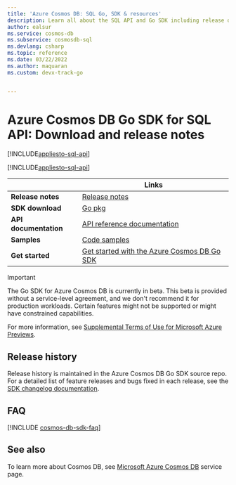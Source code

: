 ```yaml
---
title: 'Azure Cosmos DB: SQL Go, SDK & resources'
description: Learn all about the SQL API and Go SDK including release dates, retirement dates, and changes made between each version of the Azure Cosmos DB Go SDK.
author: ealsur
ms.service: cosmos-db
ms.subservice: cosmosdb-sql
ms.devlang: csharp
ms.topic: reference
ms.date: 03/22/2022
ms.author: maquaran
ms.custom: devx-track-go


---
```

# Azure Cosmos DB Go SDK for SQL API: Download and release notes

[!INCLUDE[appliesto-sql-api](../includes/appliesto-sql-api.md)]

[!INCLUDE[appliesto-sql-api](../includes/cosmos-db-sdk-list.md)]

| | Links |
|---|---|
|**Release notes**|[Release notes](https://github.com/Azure/azure-sdk-for-go/blob/main/sdk/data/azcosmos/CHANGELOG.md)|
|**SDK download**|[Go pkg](https://pkg.go.dev/github.com/Azure/azure-sdk-for-go/sdk/data/azcosmos)|
|**API documentation**|[API reference documentation](https://pkg.go.dev/github.com/Azure/azure-sdk-for-go/sdk/data/azcosmos#pkg-types)|
|**Samples**|[Code samples](https://pkg.go.dev/github.com/Azure/azure-sdk-for-go/sdk/data/azcosmos#pkg-overview)|
|**Get started**|[Get started with the Azure Cosmos DB Go SDK](create-sql-api-go.md)|

> [!IMPORTANT]
> The Go SDK for Azure Cosmos DB is currently in beta. This beta is provided without a service-level agreement, and we don't recommend it for production workloads. Certain features might not be supported or might have constrained capabilities.
>
> For more information, see [Supplemental Terms of Use for Microsoft Azure Previews](https://azure.microsoft.com/support/legal/preview-supplemental-terms/).

## Release history

Release history is maintained in the Azure Cosmos DB Go SDK source repo. For a detailed list of feature releases and bugs fixed in each release, see the [SDK changelog documentation](https://github.com/Azure/azure-sdk-for-go/blob/main/sdk/data/azcosmos/CHANGELOG.md).

## FAQ

[!INCLUDE [cosmos-db-sdk-faq](../includes/cosmos-db-sdk-faq.md)]

## See also

To learn more about Cosmos DB, see [Microsoft Azure Cosmos DB](https://azure.microsoft.com/services/cosmos-db/) service page.
